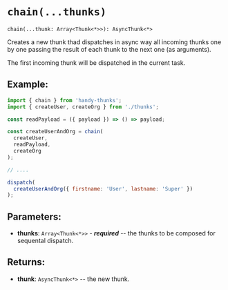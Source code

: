 # `chain(...thunks)`

```
chain(...thunk: Array<Thunk<*>>): AsyncThunk<*>
```

Creates a new thunk thad dispatches in async way all incoming thunks one by one passing
the result of each thunk to the next one (as arguments).

The first incoming thunk will be dispatched in the current task.

## Example:
```js
import { chain } from 'handy-thunks';
import { createUser, createOrg } from './thunks';

const readPayload = ({ payload }) => () => payload;

const createUserAndOrg = chain(
  createUser,
  readPayload,
  createOrg
);

// ....

dispatch(
  createUserAndOrg({ firstname: 'User', lastname: 'Super' })
);
```

## Parameters:

- **thunks**: `Array<Thunk<*>>` - ***required*** -- the thunks to be composed for sequental dispatch.

## Returns:

- **thunk**: `AsyncThunk<*>` -- the new thunk.
